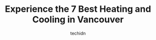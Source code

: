 ---
layout: ampstory
image: https://i0.wp.com/www.auto.or.id/wp-content/uploads/2023/06/reliable-boiler-furnace-and-heat-pump-0-vancouver-1686322403.jpeg?resize=640,853
author: techidn
featured: false
description: Vancouver, British Columbia, Canada is a haven for Heating and Cooling enthusiasts, boasting an impressive array of 7 top-notch establishments. Whether youre a seasoned connoisseur or simpl
title: Experience the 7 Best Heating and Cooling in Vancouver
cover:
   title: Experience the 7 Best Heating and Cooling in Vancouver
   subtitle: AUTO.OR.ID
   background: https://www.auto.or.id/wp-content/uploads/2023/06/reliable-boiler-furnace-and-heat-pump-0-vancouver-1686322403.jpeg

pages: 
 - layout: thirds
   top: <h1>#1 Milani Plumbing, Heating & Air Conditioning</h1>
   bottom: "<p>Brad was a great help to get our sewage line repaired. We were 5 days without drainage after roots got into our old ceramic line. The dispatching could be improved, as it</p>"
   background: https://www.auto.or.id/wp-content/uploads/2023/06/reliable-boiler-furnace-and-heat-pump-1-vancouver-1686322406.jpeg
   backgroundblur: true
 - layout: thirds
   top: <h1>#2 Eco Pro Heating & Cooling</h1>
   bottom: "<p>4 - 342 E Esplanade , Entrance in Front, North Vancouver, BC V7L 1A4, Canada</p>"
   background: https://www.auto.or.id/wp-content/uploads/2023/06/reliable-boiler-furnace-and-heat-pump-2-vancouver-1686322408.jpeg
   cta:
      link: https://www.auto.or.id/experience-the-7-best-heating-and-cooling-in-vancouver/
      text: Experience the 7 Best Heating and Cooling in Vancouver
 - layout: thirds
   top: <h1>#3 Nation Furnace Heating & Air Conditioning HVAC Ltd.</h1>
   bottom: "<p>4170 Still Creek Dr suite 200, Burnaby, BC V5C 6C6, Canada</p>"
   background: https://images.unsplash.com/photo-1510883056135-32472f0e11b8?ixlib=rb-4.0.3&ixid=MnwxMjA3fDB8MHxwaG90by1wYWdlfHx8fGVufDB8fHx8&auto=format&fit=crop&w=640&h=853&q=80
   cta:
      link: https://www.auto.or.id/experience-the-7-best-heating-and-cooling-in-vancouver/
      text: Experience the 7 Best Heating and Cooling in Vancouver
 - layout: thirds
   top: <h1>#4 Kits Plumbing and Heating</h1>
   bottom: "<p>2288 W Broadway #324, Vancouver, BC V6K 0B3, Canada</p>"
   background: https://images.unsplash.com/photo-1598560342586-54fac322e093?ixlib=rb-4.0.3&ixid=MnwxMjA3fDB8MHxwaG90by1wYWdlfHx8fGVufDB8fHx8&auto=format&fit=crop&w=640&h=853&q=80
   cta:
      link: https://www.auto.or.id/experience-the-7-best-heating-and-cooling-in-vancouver/
      text: Experience the 7 Best Heating and Cooling in Vancouver
 - layout: thirds
   top: <h1>#5 Vanheat Heating and Air Conditioning Services</h1>
   bottom: "<p>145 Chadwick Ct Suite 220, North Vancouver, BC V7M 3K1, Canada</p>"
   background: https://images.unsplash.com/photo-1632275228556-6d7878f59eea?ixlib=rb-4.0.3&ixid=MnwxMjA3fDB8MHxwaG90by1wYWdlfHx8fGVufDB8fHx8&auto=format&fit=crop&w=640&h=853&q=80
   cta:
      link: https://www.auto.or.id/experience-the-7-best-heating-and-cooling-in-vancouver/
      text: Experience the 7 Best Heating and Cooling in Vancouver
 - layout: thirds
   top: <h1>#6 Regal Controls</h1>
   bottom: "<p>3839 Commercial St, Vancouver, BC V5N 4G1, Canada</p>"
   background: https://images.unsplash.com/photo-1636325781667-1bf90ed57efc?ixlib=rb-4.0.3&ixid=MnwxMjA3fDB8MHxwaG90by1wYWdlfHx8fGVufDB8fHx8&auto=format&fit=crop&w=640&h=853&q=80
   cta:
      link: https://www.auto.or.id/experience-the-7-best-heating-and-cooling-in-vancouver/
      text: Experience the 7 Best Heating and Cooling in Vancouver
 - layout: thirds
   top: <h1>#7 Canadian Care Heating & Cooling</h1>
   bottom: "<p>3993 Henning Dr #218, Burnaby, BC V5C 6P7, Canada</p>"
   background: https://images.unsplash.com/photo-1637160969718-6618307797f4?ixlib=rb-4.0.3&ixid=MnwxMjA3fDB8MHxwaG90by1wYWdlfHx8fGVufDB8fHx8&auto=format&fit=crop&w=640&h=853&q=80
   cta:
      link: https://www.auto.or.id/experience-the-7-best-heating-and-cooling-in-vancouver/
      text: Experience the 7 Best Heating and Cooling in Vancouver
 - layout: thirds
   middle: Continue reading...
   background: https://images.unsplash.com/photo-1585416354800-3d15d8801dcd?ixlib=rb-4.0.3&ixid=MnwxMjA3fDB8MHxwaG90by1wYWdlfHx8fGVufDB8fHx8&auto=format&fit=crop&w=640&h=853&q=80
   cta:
      link: https://www.auto.or.id/experience-the-7-best-heating-and-cooling-in-vancouver/
      text: Experience the 7 Best Heating and Cooling in Vancouver

---